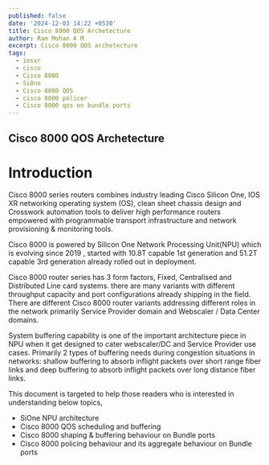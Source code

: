 ```yaml
---
published: false
date: '2024-12-03 14:22 +0530'
title: Cisco 8000 QOS Archetecture
author: Ram Mohan A M
excerpt: Cisco 8000 QOS archetecture
tags:
  - iosxr
  - cisco
  - Cisco 8000
  - SiOne
  - Cisco 8000 QOS
  - cisco 8000 policer
  - Cisco 8000 qos on bundle ports
---
```

## Cisco 8000 QOS Archetecture


# Introduction

Cisco 8000 series routers combines industry leading Cisco Silicon One, IOS XR networking operating system (OS), clean sheet chassis design and Crosswork automation tools to deliver high performance routers empowered with programmable transport infrastructure and network provisioning & monitoring tools.

Cisco 8000 is powered by Silicon One Network Processing Unit(NPU) which is evolving since 2019 , started with 10.8T capable 1st generation and 51.2T capable 3rd generation already rolled out in deployment.

Cisco 8000 router series has 3 form factors, Fixed, Centralised and Distributed Line card systems. there are many variants with different throughput capacity and port configurations already shipping in the field. There are different Cisco 8000 router variants addressing different roles in the network primarily Service Provider domain and Webscaler / Data Center domains. 

System buffering capability is one of the important architecture piece in NPU when it get designed to cater webscaler/DC and Service Provider use cases. Primarily 2 types of buffering needs during congestion situations in networks:  shallow buffering to absorb inflight packets over short range fiber links and deep buffering to absorb inflight packets over long distance fiber links. 

This document is targeted to help those readers who is interested in understanding below topics,
- SiOne NPU architecture
- Cisco 8000 QOS scheduling and buffering
- Cisco 8000 shaping & buffering behaviour on Bundle ports
- Cisco 8000 policing behaviour and its aggregate behaviour on Bundle ports



